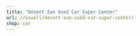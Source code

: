 ```yaml
---
title: "Desert Sun Used Car Super Center"
url: /roswell/desert-sun-used-car-super-center/
shop: car
---
```

